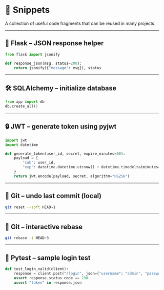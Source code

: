 # 🔣 Snippets

A collection of useful code fragments that can be reused in many projects.

---

## 🧪 Flask – JSON response helper

```python
from flask import jsonify

def response_json(msg, status=200):
    return jsonify({"message": msg}), status
```

---

## 🛠️ SQLAlchemy – initialize database

```python
from app import db
db.create_all()
```

---

## 🔒 JWT – generate token using pyjwt

```python
import jwt
import datetime

def generate_token(user_id, secret, expire_minutes=60):
    payload = {
        "sub": user_id,
        "exp": datetime.datetime.utcnow() + datetime.timedelta(minutes=expire_minutes)
    }
    return jwt.encode(payload, secret, algorithm="HS256")
```

---

## 🧹 Git – undo last commit (local)

```bash
git reset --soft HEAD~1
```

---

## 🔁 Git – interactive rebase

```bash
git rebase -i HEAD~3
```

---

## 🧪 Pytest – sample login test

```python
def test_login_valid(client):
    response = client.post("/login", json={"username": "admin", "password": "1234"})
    assert response.status_code == 200
    assert "token" in response.json
```
